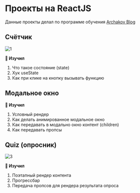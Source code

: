 # Проекты на ReactJS

Данные проекты делал по программе обучения [Archakov Blog](https://www.youtube.com/c/ArchakovBlog)

## Счётчик
![1](https://user-images.githubusercontent.com/89405318/231214196-d77346dd-7277-4e84-a5e8-8e6306c7af5a.gif)

**👀 Изучил**
1. Что такое состояние (state)
2. Хук useState
3. Как при клике на кнопку вызывать функцию

## Модальное окно


**👀 Изучил**
1. Условный рендер
2. Как делать анимированное модальное окно
3. Как передавать в модально окно контент (children)
4. Как передавать пропсы

## Quiz (опросник)
![3](https://user-images.githubusercontent.com/89405318/231215083-05cc112d-19e6-4038-a7f8-e97283895a50.gif)

**👀 Изучил**
1. Поэтапный рендер контента
2. Прогрессбар
3. Передача пропсов для рендера результата опроса
